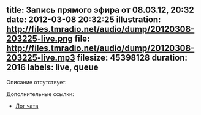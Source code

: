 title: Запись прямого эфира от 08.03.12, 20:32
date: 2012-03-08 20:32:25
illustration: http://files.tmradio.net/audio/dump/20120308-203225-live.png
file: http://files.tmradio.net/audio/dump/20120308-203225-live.mp3
filesize: 45398128
duration: 2016
labels: live, queue
---
Описание отсутствует.

Дополнительные ссылки:

- [Лог чата](http://files.tmradio.net/audio/dump/20120308-203225-live.log)
